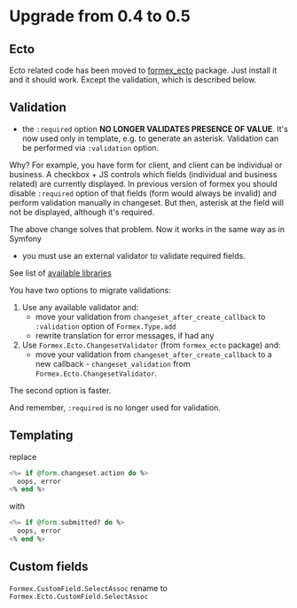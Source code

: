 # Upgrade from 0.4 to 0.5

## Ecto

Ecto related code has been moved to [formex_ecto](https://github.com/jakub-zawislak/formex_ecto)
package. Just install it and it should work. Except the validation, which is described below.

## Validation

* the `:required` option **NO LONGER VALIDATES PRESENCE OF VALUE**. It's now used only in template,
e.g. to generate an asterisk. Validation can be performed via `:validation` option.

Why? For example, you have form for client, and client can be individual or business.
A checkbox + JS controls which fields (individual and business related) are currently
displayed. In previous version of formex you should disable `:required` option of that fields
(form would always be invalid) and perform validation manually in changeset.
But then, asterisk at the field will not be displayed, although it's required.

The above change solves that problem. Now it works in the same way as in Symfony

* you must use an external validator to validate required fields.

See list of
[available libraries](https://hexdocs.pm/formex/Formex.Validator.html#available-adapters)

You have two options to migrate validations:
1. Use any available validator and:
    - move your validation from `changeset_after_create_callback` to `:validation`
      option of `Formex.Type.add`
    - rewrite translation for error messages, if had any
2. Use `Formex.Ecto.ChangesetValidator` (from `formex_ecto` package) and:
    - move your validation from `changeset_after_create_callback` to a new callback -
    `changeset_validation` from `Formex.Ecto.ChangesetValidator`.

The second option is faster.

And remember, `:required` is no longer used for validation.

## Templating

replace

```elixir
<%= if @form.changeset.action do %>
  oops, error
<% end %>
```

with

```elixir
<%= if @form.submitted? do %>
  oops, error
<% end %>
```

## Custom fields

`Formex.CustomField.SelectAssoc` rename to `Formex.Ecto.CustomField.SelectAssoc`
